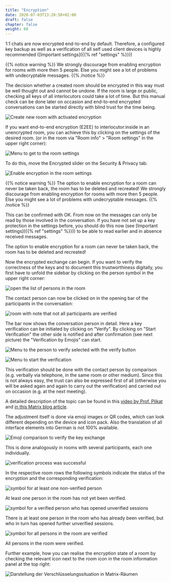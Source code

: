 ```yaml
---
title: "Encryption"
date: 2020-07-03T13:20:58+02:00
draft: false
chapter: false
weight: 60
---
```


1:1 chats are now encrypted end-to-end by default. Therefore, a configured key backup as well as a verification of all self used client devices is highly recommended ([Important settings]({{% ref "settings" %}}))

{{% notice warning %}}
We strongly discourage from enabling encryption for rooms with more then 5 people. Else you might see a lot of problems with undecryptable messages.
{{% /notice %}}

The decision whether a created room should be encrypted in this way must be well thought out and cannot be undone. If the room is large or public, checking all keys of all interlocutors could take a lot of time. But this manual check can be done later on occasion and end-to-end encrypted conversations can be started directly with blind trust for the time being.

![Create new room with activated encryption](/images/01_Create-Room-wE2E_en.png)

If you want end-to-end encryption (E2EE) to interlocutor:inside in an unencrypted room, you can achieve this by clicking on the settings of the desired room. (or in the room via "Room info" > "Room settings" in the upper right corner):

![Menu to get to the room settings](/images/02_Roomsettings_en.png)

To do this, move the Encrypted slider on the Security & Privacy tab:

![Enable encryption in the room settings](/images/03_Roome2e_en.png)

{{% notice warning %}}
The option to enable encryption for a room can never be taken back, the room has to be deleted and recreated!
We strongly discourage from enabling encryption for rooms with more then 5 people. Else you might see a lot of problems with undecryptable messages.
{{% /notice %}}

This can be confirmed with OK. From now on the messages can only be read by those involved in the conversation. If you have not set up a key protection in the settings before, you should do this now (see [Important settings]({{% ref "settings" %}})) to be able to read earlier and in absence received messages.

The option to enable encryption for a room can never be taken back, the room has to be deleted and recreated!

Now the encrypted exchange can begin. If you want to verify the correctness of the keys and to document this trustworthiness digitally, you first have to unfold the sidebar by clicking on the person symbol in the upper right corner:

![open the list of persons in the room](/images/04_RoomPeople_en.png)

The contact person can now be clicked on in the opening bar of the participants in the conversation:

![room with note that not all participants are verified](/images/05_People-Unverified_en.png)

The bar now shows the conversation person in detail. Here a key verification can be initiated by clicking on "Verify". By clicking on "Start Verification" the other side is notified and after confirmation (see next picture) the "Verification by Emojis" can start.

![Menu to the person to verify selected with the verify button](/images/06_E2EE_Verify_en.png)

![Menu to start the verification](/images/07_E2EE_Accept_en.png)

This verification should be done with the contact person by comparison (e.g. verbally via telephone, in the same room or other medium). Since this is not always easy, the trust can also be expressed first of all (otherwise you will be asked again and again to carry out the verification) and carried out on occasion (e.g. at the next meeting).

A detailed description of the topic can be found in this [video by Prof. Plikat](https://invidious.ggc-project.de/VOxfa6dqXSk) and [in this Matrix blog article](https://blog.riot.im/e2e-encryption-by-default-cross-signing-is-here).

The adjustment itself is done via emoji images or QR codes, which can look different depending on the device and icon pack. Also the translation of all interface elements into German is not 100% available.

![Emoji comparison to verify the key exchange](/images/16_E2EE_en.png)

This is done analogously in rooms with several participants, each one individually. 

![verification process was successful](/images/08_Verified_en.png)

In the respective room rows the following symbols indicate the status of the encryption and the corresponding verification:

![symbol for at least one non-verified person](/images/gray.png)

At least one person in the room has not yet been verified.

![symbol for a verified person who has opened unverified sessions](/images/unverified.png)

There is at least one person in the room who has already been verified, but who in turn has opened further unverified sessions. 

![symbol for all persons in the room are verified](/images/green.png)

All persons in the room were verified.

Further example, how you can realise the encryption state of a room by checking the relevant icon next to the room icon in the room information panel at the top right:

![Darstellung der Verschlüsselungssituation in Matrix-Räumen](/images/room_security_status_en.png)


